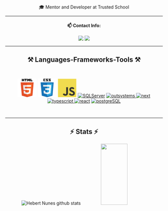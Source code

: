 <p align="center">🎓 Mentor and Developer at Trusted School </p>
<hr>

<h4 align="center">📫 Contact Info:</h4>
<p align="center">
<a href="mailto:hebertrodrigues.pt@gmail.com" alt="Gmail">
    <img src="https://img.shields.io/badge/Gmail-333333?style=for-the-badge&logo=gmail&logoColor=red" /></a>
<a href="https://www.linkedin.com/in/hebert-rodrigues-champion/" alt="Linkedin">
  <img src="https://img.shields.io/badge/LinkedIn-0077B5?style=for-the-badge&logo=linkedin&logoColor=white" /></a>
<br></p>
    <hr>
 
<h2 align="center">⚒️ Languages-Frameworks-Tools ⚒️</h2>
<br/>
<p align="center">

<a href="https://www.w3.org/html/" target="_blank" rel="noreferrer">
  <img src="https://raw.githubusercontent.com/devicons/devicon/master/icons/html5/html5-original-wordmark.svg" alt="html5" width="60" height="60"/></a>

<a href="https://www.w3schools.com/css/" target="_blank" rel="noreferrer">
  <img src="https://raw.githubusercontent.com/devicons/devicon/master/icons/css3/css3-original-wordmark.svg" alt="css3" width="60" height="60"/></a>

<a href="https://developer.mozilla.org/en-US/docs/Web/JavaScript" target="_blank" rel="noreferrer">
  <img src="https://raw.githubusercontent.com/devicons/devicon/master/icons/javascript/javascript-original.svg" alt="javascript" width="60" height="60"/></a>

<a href="https://www.microsoft.com/pt-pt/sql-server/" target="_blank" rel="noreferrer">
  <img src="https://e7.pngegg.com/pngimages/515/909/png-clipart-microsoft-sql-server-computer-servers-database-microsoft-microsoft-sql-server-server-computer.png" alt="SQLServer" width="60" height="60"/></a>

<a href="https://OutSystems.com" target="_blank" rel="noreferrer">
  <img alt="outsystems" width="60" height="60" src="https://github.com/user-attachments/assets/5f78a638-b4e2-47ce-b664-dc0e9b1dc428" />
</a>

<a href="https://nextjs.org/" target="_blank" rel="noreferrer">
  <img src="https://miro.medium.com/v2/resize:fit:576/1*yqQpg5pkNNY2NCdcmqVstw.png" alt="next" width="60" height="60"/></a>

<a href="https://www.typescriptlang.org/" target="_blank" rel="noreferrer">
  <img alt="typescript" width="60" height="60" src="https://github.com/user-attachments/assets/b0cc704a-f1d6-4f38-a3ba-0367aedad37d" />
</a>

<a href="https://react.dev/" target="_blank" rel="noreferrer">
  <img src="https://upload.wikimedia.org/wikipedia/commons/thumb/a/a7/React-icon.svg/640px-React-icon.svg.png" alt="react" width="60" height="60"/></a>

<a href="https://www.postgresql.org/" target="_blank" rel="noreferrer">
  <img src="https://cdn-icons-png.flaticon.com/512/5968/5968342.png" alt="postgreSQL" width="60" height="60"/></a>

</p>

<br/>
<hr/>

<h2 align="center">⚡ Stats ⚡</h2>

<div align="center"> 
  <img width="49%" height="195px" src="https://github-readme-stats.vercel.app/api?username=Hebert-Nunes&show_icons=true&count_private=true&hide_border=true&title_color=009bdb&icon_color=009bdb&text_color=c9d1d9&bg_color=0d1117" alt="Hebert Nunes github stats" /> 
  <img width="41%" height="195px" src="https://github-readme-stats.vercel.app/api/top-langs/?username=Hebert-Nunes&layout=compact&hide_border=true&title_color=009bdb&text_color=009bdb&bg_color=0d1117" />
</div>

<br/><br/>

